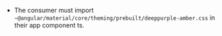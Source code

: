 * The consumer must import `~@angular/material/core/theming/prebuilt/deeppurple-amber.css` in their app component ts.

